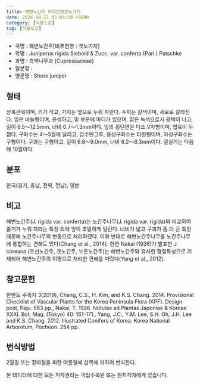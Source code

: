 ```yaml
---
title: 해변노간주_비추천명갯노가지
date: 2024-10-21 05:03:50 +0800
category: [식물도감]
tag: [식물도감]
---
```




- 국명 : 해변노간주[비추천명 : 갯노가지]
- 학명 : Juniperus rigida Siebold & Zucc. var. conferta (Parl.) Patschke
- 과명 : 측백나무과 (Cupressaceae)
- 일본명 : 
- 영문명 : Shore juniper


## 형태
상록관목이며, 키가 작고, 가지는 옆으로 누워 자란다. 수피는 갈색이며, 세로로 갈라진다. 잎은 바늘형이며, 윤생하고, 밑 부분에 마디가 있으며, 짙은 녹색으로서 광택이 나고, 길이 6.5～12.5mm, 너비 0.7～1.3mm이다. 잎의 횡단면은 다소 V자형이며, 엽육이 두껍다. 구화수는 4～5월에 달리고, 암수딴그루, 웅성구화수는 타원형이며, 자성구화수는 구형이다. 구과는 구형이고, 길이 6.8～9.0mm, 너비 6.2～8.3mm이다. 결실기는 다음해 10월이다.
## 분포
한국(경기, 충남, 전북, 전남), 일본
## 비고
해변노간주(J. rigida var. conferta)는 노간주나무(J. rigida var. rigida)와 비교하여 줄기가 누워 자라는 특징 외에 잎이 조밀하게 달린다. 너비가 넓고 구과가 좀 더 큰 특징 때문에 노간주나무의 변종으로 처리하였다. 이와 반대로 해변노간주나무를 노간주나무에 통합하는 견해도 있다(Chang et al., 2014). 한편 Nakai (1926)가 발표한 J. coreana (조선노간주, 갯노간주, 누운노간주)는 해변노간주와 유사한 형질특성으로 기재되어 해변노간주의 이명으로 처리한 견해를 따랐다(Yang et al., 2012).
## 참고문헌
한반도 수목지 3(2019), Chang, C.S., H. Kim, and K.S. Chang. 2014. Provisional Checklist of Vascular Plants for the Korea Peninsula Flora (KPF). Design post, Paju. 563 pp., Nakai, T. 1926. Notulae ad Plantas Japoniae & Koreae XXXI. Bot. Mag. (Tokyo) 40: 161-171., Yang, J.C., Y.M. Lee, S.H. Oh, J.H. Lee and K.S. Chang. 2012. Illustrated Conifers of Korea. Korea National Arboretum, Pocheon. 254 pp.
## 번식방법
2월경 또는 장마철을 피한 여름철에 삽목에 의하여 번식한다.






본 데이터에 대한 모든 저작권리는 국립수목원 또는 원저작자에게 있습니다.
